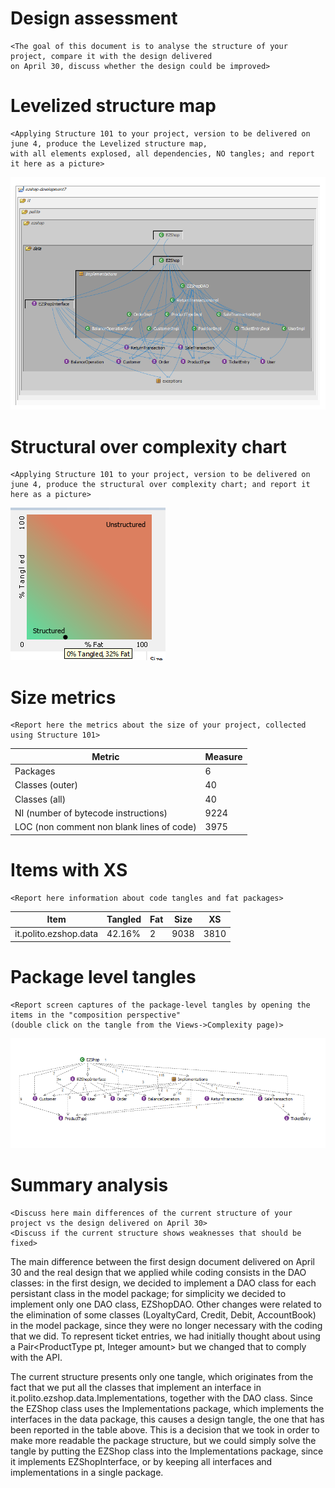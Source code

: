 # Design assessment


```
<The goal of this document is to analyse the structure of your project, compare it with the design delivered
on April 30, discuss whether the design could be improved>
```

# Levelized structure map
```
<Applying Structure 101 to your project, version to be delivered on june 4, produce the Levelized structure map,
with all elements explosed, all dependencies, NO tangles; and report it here as a picture>
```
![](LevelizedStructureMap.png)

# Structural over complexity chart
```
<Applying Structure 101 to your project, version to be delivered on june 4, produce the structural over complexity chart; and report it here as a picture>
```
![](StructuralOverComplexityChart.png)



# Size metrics

```
<Report here the metrics about the size of your project, collected using Structure 101>
```



| Metric                                    | Measure |
| ----------------------------------------- | ------- |
| Packages                                  |  6       |
| Classes (outer)                           |   40      |
| Classes (all)                             |  40       |
| NI (number of bytecode instructions)      |  9224       |
| LOC (non comment non blank lines of code) |  3975       |



# Items with XS

```
<Report here information about code tangles and fat packages>
```

| Item | Tangled | Fat  | Size | XS   |
| ---- | ------- | ---- | ---- | ---- |
|it.polito.ezshop.data      |  42.16%       | 2     | 9038     | 3810     |



# Package level tangles

```
<Report screen captures of the package-level tangles by opening the items in the "composition perspective" 
(double click on the tangle from the Views->Complexity page)>
```
![](PackageLevelTangles.png)


# Summary analysis
```
<Discuss here main differences of the current structure of your project vs the design delivered on April 30>
<Discuss if the current structure shows weaknesses that should be fixed>
```
The main difference between the first design document delivered on April 30 and the real design that we applied while coding consists in the DAO classes: in the first design, we decided to implement a DAO class for each persistant class in the model package; for simplicity we decided to implement only one DAO class, EZShopDAO.
Other changes were related to the elimination of some classes (LoyaltyCard, Credit, Debit, AccountBook) in the model package, since they were no longer necessary with the coding that we did.
To represent ticket entries, we had initially thought about using a Pair<ProductType pt, Integer amount> but we changed that to comply with the API.
  

The current structure presents only one tangle, which originates from the fact that we put all the classes that implement an interface in it.polito.ezshop.data.Implementations, together with the DAO class. Since the EZShop class uses the Implementations package, which implements the interfaces in the data package, this causes a design tangle, the one that has been reported in the table above.
This is a decision that we took in order to make more readable the package structure, but we could simply solve the tangle by putting the EZShop class into the Implementations package, since it implements EZShopInterface, or by keeping all interfaces and implementations in a single package.
